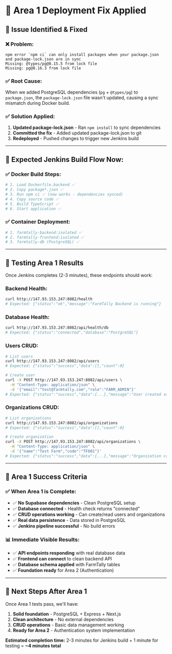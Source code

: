 # 🔧 Area 1 Deployment Fix Applied

## 🎯 **Issue Identified & Fixed**

### **❌ Problem:**
```
npm error `npm ci` can only install packages when your package.json and package-lock.json are in sync
Missing: @types/pg@8.15.5 from lock file
Missing: pg@8.16.3 from lock file
```

### **✅ Root Cause:**
When we added PostgreSQL dependencies (`pg` + `@types/pg`) to `package.json`, the `package-lock.json` file wasn't updated, causing a sync mismatch during Docker build.

### **✅ Solution Applied:**
1. **Updated package-lock.json** - Ran `npm install` to sync dependencies
2. **Committed the fix** - Added updated package-lock.json to git
3. **Redeployed** - Pushed changes to trigger new Jenkins build

---

## 🚀 **Expected Jenkins Build Flow Now:**

### **✅ Docker Build Steps:**
```bash
# 1. Load Dockerfile.backend ✅
# 2. Copy package*.json ✅  
# 3. Run npm ci ✅ (now works - dependencies synced)
# 4. Copy source code ✅
# 5. Build TypeScript ✅
# 6. Start application ✅
```

### **✅ Container Deployment:**
```bash
# 1. farmtally-backend:isolated ✅
# 2. farmtally-frontend:isolated ✅
# 3. farmtally-db (PostgreSQL) ✅
```

---

## 🧪 **Testing Area 1 Results**

Once Jenkins completes (2-3 minutes), these endpoints should work:

### **Backend Health:**
```bash
curl http://147.93.153.247:8082/health
# Expected: {"status":"ok","message":"FarmTally Backend is running"}
```

### **Database Health:**
```bash
curl http://147.93.153.247:8082/api/health/db
# Expected: {"status":"connected","database":"PostgreSQL"}
```

### **Users CRUD:**
```bash
# List users
curl http://147.93.153.247:8082/api/users
# Expected: {"status":"success","data":[],"count":0}

# Create user
curl -X POST http://147.93.153.247:8082/api/users \
  -H "Content-Type: application/json" \
  -d '{"email":"test@farmtally.com","role":"FARM_ADMIN"}'
# Expected: {"status":"success","data":{...},"message":"User created successfully"}
```

### **Organizations CRUD:**
```bash
# List organizations
curl http://147.93.153.247:8082/api/organizations
# Expected: {"status":"success","data":[],"count":0}

# Create organization
curl -X POST http://147.93.153.247:8082/api/organizations \
  -H "Content-Type: application/json" \
  -d '{"name":"Test Farm","code":"TF001"}'
# Expected: {"status":"success","data":{...},"message":"Organization created successfully"}
```

---

## 🎯 **Area 1 Success Criteria**

### **✅ When Area 1 is Complete:**
- ✅ **No Supabase dependencies** - Clean PostgreSQL setup
- ✅ **Database connected** - Health check returns "connected"
- ✅ **CRUD operations working** - Can create/read users and organizations
- ✅ **Real data persistence** - Data stored in PostgreSQL
- ✅ **Jenkins pipeline successful** - No build errors

### **📊 Immediate Visible Results:**
- ✅ **API endpoints responding** with real database data
- ✅ **Frontend can connect** to clean backend API
- ✅ **Database schema applied** with FarmTally tables
- ✅ **Foundation ready** for Area 2 (Authentication)

---

## 🚀 **Next Steps After Area 1**

Once Area 1 tests pass, we'll have:
1. **Solid foundation** - PostgreSQL + Express + Next.js
2. **Clean architecture** - No external dependencies
3. **CRUD operations** - Basic data management working
4. **Ready for Area 2** - Authentication system implementation

**Estimated completion time:** 2-3 minutes for Jenkins build + 1 minute for testing = **~4 minutes total**